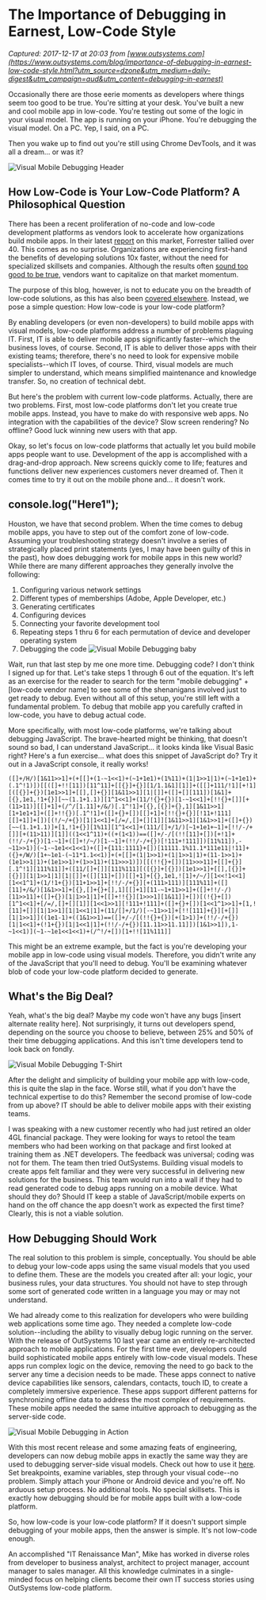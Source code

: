 # The Importance of Debugging in Earnest, Low-Code Style

_Captured: 2017-12-17 at 20:03 from [www.outsystems.com](https://www.outsystems.com/blog/importance-of-debugging-in-earnest-low-code-style.html?utm_source=dzone&utm_medium=daily-digest&utm_campaign=aud&utm_content=debugging-in-earnest)_

Occasionally there are those eerie moments as developers where things seem too good to be true. You're sitting at your desk. You've built a new and cool mobile app in low-code. You're testing out some of the logic in your visual model. The app is running on your iPhone. You're debugging the visual model. On a PC. Yep, I said, on a PC.

Then you wake up to find out you're still using Chrome DevTools, and it was all a dream… or was it?

![Visual Mobile Debugging Header](https://i2.wp.com/www.outsystems.com/blog/wp-content/uploads/2017/11/visual_mobile_debugging_header.png?w=590&ssl=1)

## How Low-Code is Your Low-Code Platform? A Philosophical Question

There has been a recent proliferation of no-code and low-code development platforms as vendors look to accelerate how organizations build mobile apps. In their latest [report](https://www.outsystems.com/1/low-code-development-platforms-wave/) on this market, Forrester tallied over 40. This comes as no surprise. Organizations are experiencing first-hand the benefits of developing solutions 10x faster, without the need for specialized skillsets and companies. Although the results often [sound too good to be true](https://www.outsystems.com/blog/quantifying-the-roi-of-low-code-platforms-is-it-too-good-to-be-true.html), vendors want to capitalize on that market momentum.

The purpose of this blog, however, is not to educate you on the breadth of low-code solutions, as this has also been [covered elsewhere](https://www.outsystems.com/blog/low-code-platforms-convergence-modern-app-dev.html). Instead, we pose a simple question: How low-code is your low-code platform?

By enabling developers (or even non-developers) to build mobile apps with visual models, low-code platforms address a number of problems plaguing IT. First, IT is able to deliver mobile apps significantly faster--which the business loves, of course. Second, IT is able to deliver those apps with their existing teams; therefore, there's no need to look for expensive mobile specialists--which IT loves, of course. Third, visual models are much simpler to understand, which means simplified maintenance and knowledge transfer. So, no creation of technical debt.

But here's the problem with current low-code platforms. Actually, there are two problems. First, most low-code platforms don't let you create true mobile apps. Instead, you have to make do with responsive web apps. No integration with the capabilities of the device? Slow screen rendering? No offline? Good luck winning new users with that app.

Okay, so let's focus on low-code platforms that actually let you build mobile apps people want to use. Development of the app is accomplished with a drag-and-drop approach. New screens quickly come to life; features and functions deliver new experiences customers never dreamed of. Then it comes time to try it out on the mobile phone and… it doesn't work.

## console.log("Here1");

Houston, we have that second problem. When the time comes to debug mobile apps, you have to step out of the comfort zone of low-code. Assuming your troubleshooting strategy doesn't involve a series of strategically placed print statements (yes, I may have been guilty of this in the past), how does debugging work for mobile apps in this new world? While there are many different approaches they generally involve the following:

  1. Configuring various network settings
  2. Different types of memberships (Adobe, Apple Developer, etc.)
  3. Generating certificates
  4. Configuring devices
  5. Connecting your favorite development tool
  6. Repeating steps 1 thru 6 for each permutation of device and developer operating system
  7. Debugging the code
![Visual Mobile Debugging baby](https://i2.wp.com/www.outsystems.com/blog/wp-content/uploads/2017/11/visual_mobile_debugger_02.png?resize=183%2C275&ssl=1)

Wait, run that last step by me one more time. Debugging code? I don't think I signed up for that. Let's take steps 1 through 6 out of the equation. It's left as an exercise for the reader to search for the term "mobile debugging" \+ [low-code vendor name] to see some of the shenanigans involved just to get ready to debug. Even without all of this setup, you're still left with a fundamental problem. To debug that mobile app you carefully crafted in low-code, you have to debug actual code.

More specifically, with most low-code platforms, we're talking about debugging JavaScript. The brave-hearted might be thinking, that doesn't sound so bad, I can understand JavaScript… it looks kinda like Visual Basic right? Here's a fun exercise… what does this snippet of JavaScript do? Try it out in a JavaScript console, it really works!

`([]+/H/)[1&11>>1]+(+[[]+(1-~1<<1)+(~1+1e1)+(1%11)+(1|1>>1|1)+(~1+1e1)+(.1^!1)])[[([]+!![11])[11^11]+[[{}]+{}][1/1.1&1][1]]+([[]+111/!1][+!1][([{}]+{})[1e1>>1]+[[],[]+{}][1&11>>1][1|[]]+([]+[][111])[1&1]+[{},1e1,!1+{}][~~(1.1+1.1)][1^1<<1]+(11/!{}+{})[1-~1<<1]+[!!{}+[]][+(11>11)][[]+1]+(/^/[1.11]+/&/)[.1^!1]+[{},[{}]+{},1][1&11>>1][1+1e1+1]+([]+!!{})[.1^!1]+([]+{}+[])[[]+1]+[!!{}+{}][!11+!111][[]+1]]+[])[(!/~/+{})[1|1<<1]+[/=/,[]+[][1]][1&11>>1][1&1>>1]+([]+{})[~~(1.1+1.1)]+[1,!1+{}][1%11][1^1<<1]+(111/[]+/1/)[~1+1e1+~1]+[!!/-/+[]][+(11>11)][1]]((1<<1^11)+((+(1<1))==([]+/-/[(!![11]+[])[+!1]+(!!/-/+{})[1-~1]+([]+!/~/)[1-~1]+(!!/-/+{})[!111+!111]])[11%11]),-~11>>1)](~1-~1e1<<1<<1)+([]+{111:1111}+[])[11111.1%11.1*111e11|!11]+({}+/W/)[1+~1e1-(~11*1.1<<1)]+(+[[]+(1|1>>1)+(1|1>>1|1)+(11-1>>1)+(1e1>>1|1)+(1e1>>1)+(1>>11)+(11>>>1)])[[(!!{}+[])[11>>>11]+[[]+{}][.1^!1][111%11]]+([11/[]+[]][111%111][([{}]+[{}])[1e1>>1]+[[],[{}]+[{}]][1|1>>1|1][1|[]]+([][11]+[])[[]+1]+[{},1e1,![1]+/~/][1<<!1<<1][1<<1^1]+(1/!1+{})[11+1>>1]+[!!/-/+{}][+(111>111)][111%11]+([][11]+/&/)[1&1>>1]+[{},[]+{}+[],1][[]+1][11-~1+11>>1]+([]+!!/-/)[11>>11]+([]+{})[1|1>>1|1]+[[]+!!{}][1>>>1][1&11]]+[])[(!{}+[])[1^1<<1]+[/=/,[]+[][1]][1<<1>>1][!111+!111]+([]+{}+[])[1<<1^1>>1]+[1,![11]+[]][1|1>>1][1|1<<1|1]+(11/[]+/1/)[-~11>>1]+[!![111]+{}][+[]][1|1>>1]]((1e1-1)+((1&1>>1)==([]+/-/[(!!{}+{})[+(1>1)]+(!!/-/+{})[1|1<<1]+(!1+{})[1|1<<1|1]+(!!/-/+{})[11.11>>11.11]])[1&1>>1]),1-~1<<1)](~1-~1e1<<1<<1)+(/^!/+[])[1+!![11%111]]`

This might be an extreme example, but the fact is you're developing your mobile app in low-code using visual models. Therefore, you didn't write any of the JavaScript that you'll need to debug. You'll be examining whatever blob of code your low-code platform decided to generate.

## What's the Big Deal?

Yeah, what's the big deal? Maybe my code won't have any bugs [insert alternate reality here]. Not surprisingly, it turns out developers spend, depending on the source you choose to believe, between 25% and 50% of their time debugging applications. And this isn't time developers tend to look back on fondly.

![Visual Mobile Debugging T-Shirt](https://i2.wp.com/www.outsystems.com/blog/wp-content/uploads/2017/11/visual_mobile_debugger_03.png?w=420&ssl=1)

After the delight and simplicity of building your mobile app with low-code, this is quite the slap in the face. Worse still, what if you don't have the technical expertise to do this? Remember the second promise of low-code from up above? IT should be able to deliver mobile apps with their existing teams.

I was speaking with a new customer recently who had just retired an older 4GL financial package. They were looking for ways to retool the team members who had been working on that package and first looked at training them as .NET developers. The feedback was universal; coding was not for them. The team then tried OutSystems. Building visual models to create apps felt familiar and they were very successful in delivering new solutions for the business. This team would run into a wall if they had to read generated code to debug apps running on a mobile device. What should they do? Should IT keep a stable of JavaScript/mobile experts on hand on the off chance the app doesn't work as expected the first time? Clearly, this is not a viable solution.

## How Debugging Should Work

The real solution to this problem is simple, conceptually. You should be able to debug your low-code apps using the same visual models that you used to define them. These are the models you created after all: your logic, your business rules, your data structures. You should not have to step through some sort of generated code written in a language you may or may not understand.

We had already come to this realization for developers who were building web applications some time ago. They needed a complete low-code solution--including the ability to visually debug logic running on the server. With the release of OutSystems 10 last year came an entirely re-architected approach to mobile applications. For the first time ever, developers could build sophisticated mobile apps entirely with low-code visual models. These apps run complex logic on the device, removing the need to go back to the server any time a decision needs to be made. These apps connect to native device capabilities like sensors, calendars, contacts, touch ID, to create a completely immersive experience. These apps support different patterns for synchronizing offline data to address the most complex of requirements. These mobile apps needed the same intuitive approach to debugging as the server-side code.

![Visual Mobile Debugging in Action](https://i0.wp.com/www.outsystems.com/blog/wp-content/uploads/2017/11/visual_mobile_debugging_new.gif?resize=590%2C332&ssl=1)

With this most recent release and some amazing feats of engineering, developers can now debug mobile apps in exactly the same way they are used to debugging server-side visual models. Check out how to use it [here](https://success.outsystems.com/Documentation/10/Developing_an_Application/Troubleshooting_Applications/Debugging_Applications). Set breakpoints, examine variables, step through your visual code--no problem. Simply attach your iPhone or Android device and you're off. No arduous setup process. No additional tools. No special skillsets. This is exactly how debugging should be for mobile apps built with a low-code platform.

So, how low-code is your low-code platform? If it doesn't support simple debugging of your mobile apps, then the answer is simple. It's not low-code enough.

An accomplished "IT Renaissance Man", Mike has worked in diverse roles from developer to business analyst, architect to project manager, account manager to sales manager. All this knowledge culminates in a single-minded focus on helping clients become their own IT success stories using OutSystems low-code platform.
